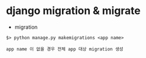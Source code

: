# django migration & migrate

- migration 
```
$> python manage.py makemigrations <app name>

app name 이 없을 경우 전체 app 대상 migration 생성
```